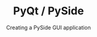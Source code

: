 ---
title: PyQt / PySide
subtitle: Creating a PySide GUI application
layout: menu
modal-id: 1
type: tutorial
img: pysidelogo.png
thumbnail: pysidelogo-thumbnail.png
alt: image-alt
category: Software
children-category: PyQt-Tutorial
link: http://dummy.com
description: In this tutorial we will learn how to create a PySide/PyQt application. For that purpose, I will make a walkthrough of the creation of a graphical interface for the PCB outline creator for KiCad. The PCB outline creator is a small tool to add PCB outlines with some given dimensions (and rounded corners) to a KiCad file. It is included in the <a href="http://github.com">kicad-library repository</a>. 

---
